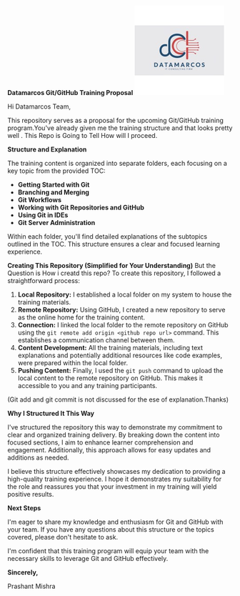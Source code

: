 **Datamarcos Git/GitHub Training Proposal**
![logo of DataMarcos](logo.jpg)

Hi Datamarcos Team,

This repository serves as a proposal for the upcoming Git/GitHub training program.You've already given me the training structure and that looks pretty well . This Repo is Going to Tell How will I proceed. 

**Structure and Explanation**

The training content is organized into separate folders, each focusing on a key topic from the provided TOC:

* **Getting Started with Git**
* **Branching and Merging**
* **Git Workflows**
* **Working with Git Repositories and GitHub**
* **Using Git in IDEs**
* **Git Server Administration**

Within each folder, you'll find detailed explanations of the subtopics outlined in the TOC. This structure ensures a clear and focused learning experience.

**Creating This Repository (Simplified for Your Understanding)**
But the Question is How i creatd this repo?
To create this repository, I followed a straightforward process:

1. **Local Repository:** I established a local folder on my system to house the training materials.
2. **Remote Repository:** Using GitHub, I created a new repository to serve as the online home for the training content.
3. **Connection:** I linked the local folder to the remote repository on GitHub using the `git remote add origin <github repo url>` command. This establishes a communication channel between them.
4. **Content Development:** All the training materials, including text explanations and potentially additional resources like code examples, were prepared within the local folder.
5. **Pushing Content:** Finally, I used the `git push` command to upload the local content to the remote repository on GitHub. This makes it accessible to you and any training participants.

(Git add and git commit is not discussed for the ese of explanation.Thanks)


**Why I Structured It This Way**

I've structured the repository this way to demonstrate my commitment to clear and organized training delivery. By breaking down the content into focused sections, I aim to enhance learner comprehension and engagement. Additionally, this approach allows for easy updates and additions as needed.

I believe this structure effectively showcases my dedication to providing a high-quality training experience. I hope it demonstrates my suitability for the role and reassures you that your investment in my training will yield positive results.

**Next Steps**

I'm eager to share my knowledge and enthusiasm for Git and GitHub with your team. If you have any questions about this structure or the topics covered, please don't hesitate to ask. 

I'm confident that this training program will equip your team with the necessary skills to leverage Git and GitHub effectively.

**Sincerely,**

Prashant Mishra